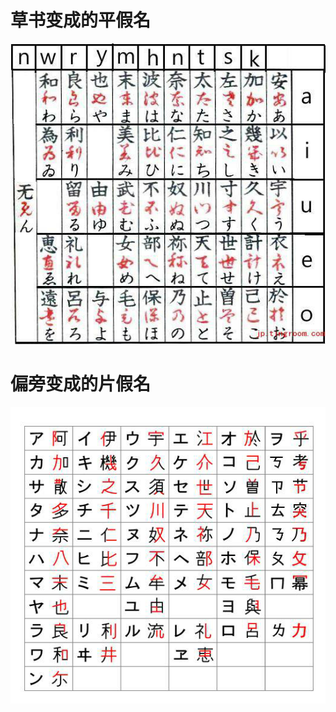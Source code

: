 # 草书变成的平假名
![草书变成的平假名](../../assets/images/Study/草书变成的平假名.png)

# 偏旁变成的片假名
![偏旁变成的片假名](../../assets/images/Study/偏旁变成的片假名.png)
